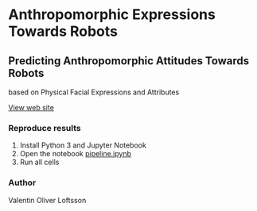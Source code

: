# Anthropomorphic Expressions Towards Robots
## Predicting Anthropomorphic Attitudes Towards Robots
based on Physical Facial Expressions and Attributes

[View web site](https://www.anthropomorphic-expressions.live)

### Reproduce results

1. Install Python 3 and Jupyter Notebook
2. Open the notebook [pipeline.ipynb](pipeline.ipynb)
3. Run all cells

### Author
Valentin Oliver Loftsson
